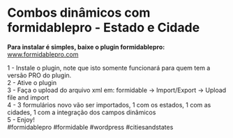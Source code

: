 # Combos dinâmicos com formidablepro - Estado e Cidade

<b>Para instalar é simples, baixe o plugin formidablepro:</b>
www.formidablepro.com

1 - Instale o plugin, note que isto somente funcionará para quem tem a versão PRO do plugin. <br>
2 - Ative o plugin <br>
3 - Faça o upload do arquivo xml em: formidable -> Import/Export -> Upload file and import <br>
4 - 3 formulários novo vão ser importados, 1 com os estados, 1 com as cidades, 1 com a integração dos campos dinâmicos <br>
5 - Enjoy!
<br>
#formidablepro #formidable #wordpress #citiesandstates
